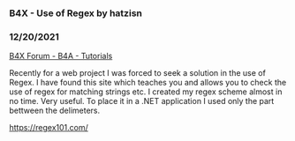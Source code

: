 ### B4X - Use of Regex by hatzisn
### 12/20/2021
[B4X Forum - B4A - Tutorials](https://www.b4x.com/android/forum/threads/136978/)

Recently for a web project I was forced to seek a solution in the use of Regex. I have found this site which teaches you and allows you to check the use of regex for matching strings etc. I created my regex scheme almost in no time. Very useful. To place it in a .NET application I used only the part bettween the delimeters.   
  
<https://regex101.com/>